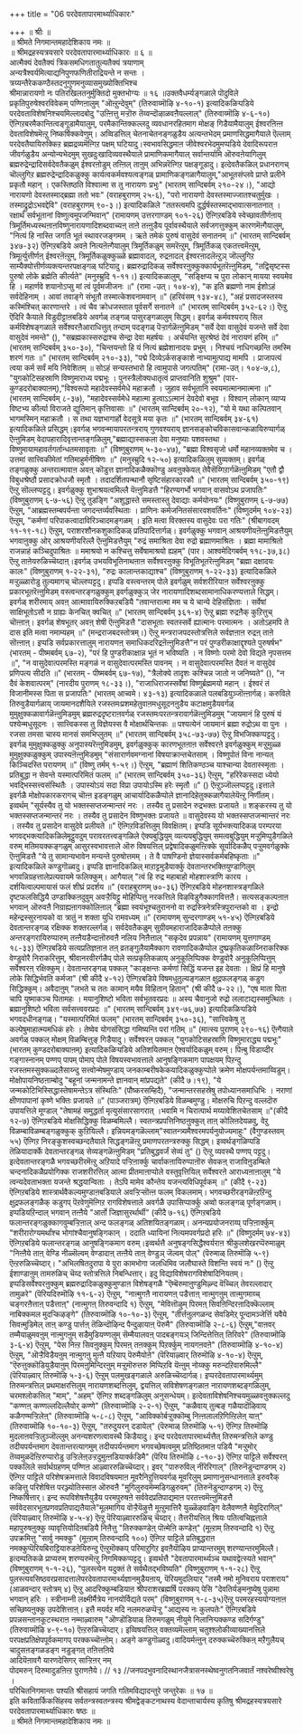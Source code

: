+++
title = "06 परदेवतापारमार्थ्याधिकारः"

+++
॥ श्रीः ॥  
॥ श्रीमते निगमान्तमहादेशिकाय नमः ॥  
॥ श्रीमद्रहस्यत्रयसारे परदेवतापारमार्थ्याधिकारः ॥ ६ ॥  
आत्मैक्यं देवतैक्यं त्रिकसमधिगतातुल्यतैक्यं त्रयाणाम्  
अन्यत्रैश्वर्यमित्याद्यनिपुणफणितीराद्रियन्ते न सन्तः ।  
त्रय्यन्तैरेककण्ठैस्तदनुगुणमनुव्यासमुख्योक्तिभिश्च  
श्रीमान्नारायणो नः पतिरखिलतनुर्मुक्तिदो मुक्तभोग्यः ॥ १६ ॥उक्तवैधर्म्यङ्गळाले पॊदुविले प्रकृतिपुरुषेश्वरविवेकम् पण्णिऩालुम् "ऒऩ्ऱुन्देवुम्" (तिरुवाय्मॊऴि ४-१०-१) इत्यादिकळिऱ्पडिये परदेवताविशेषनिश्चयमिल्लादबोदु "उऩ्ऩित्तु मऱ्ऱॊरु तॆय्वन्दॊऴाळवऩैयल्लाल्" (तिरुवाय्मॊऴि ४-६-१०) ऎऩ्गिऱबरमैकान्तित्वङ्गूडामैयालुम्, परमैकान्तिक्कल्लदु व्यवधानरहितमाग मोक्षङ् गिडैयामैयालुम् ईश्वरऩिऩ्ऩ देवताविशेषमॆऩ्ऱु निष्कर्षिक्कवेणुम्। अव्विडत्तिल् चेतनाचेतनङ्गळुडैय अत्यन्तभेदम् प्रमाणसिद्धमागैयाले ऎल्लाम् परदेवतैयायिरुक्किऱ ब्रह्मद्रव्यमॆऩ्गिऱ पक्षम् घटियादु।स्वभावसिद्धमाऩ जीवेश्वरभेदमुमप्पडिये देवादिरूपराऩ जीवर्गळुडैय अन्योन्यभेदमुम् सुखदुःखादिव्यवस्थैयाले प्रामाणिकमागैयाल् सर्वान्तर्यामि ऒरुवऩेयागिलुम् ब्रह्मरुद्रेन्द्रादिसर्वदेवतैकळुम् ईश्वरऩोडुम् तऩ्ऩिल् ताऩुम् अभिन्नरॆऩ्गिऱ पक्षङ्गूडादु। इत्देवतैकळिल् प्रधानरागच् चॊल्लुगिऱ ब्रह्मरुद्रेन्द्रादिकळुक्कु कार्यत्वकर्मवश्यत्वङ्गळ् प्रामाणिकङ्गळागैयालुम्,"आभूतसंप्लवे प्राप्ते प्रलीने प्रकृतौ महान् । एकस्तिष्ठति विश्वात्मा स तु नारायणः प्रभुः" (भारतम् सान्दिबर्वम् २१०-२४।), "आद्यो नारायणो देवस्तस्माद्ब्रह्मा ततो भवः" (वराहबुराणम् २५-६), "परो नारायणो देवस्तस्माज्जातश्चतुर्मुखः । तस्माद्रुद्रोऽभवद्देवि" (वराहबुराणम् ९०-३।) इत्यादिकळिले "ततस्त्वमपि दुर्द्धर्षस्तस्माद्भावात्सनातनात् । रक्षार्थं सर्वभूतानां विष्णुत्वमुपजग्मिवान्" (रामायणम् उत्तरगाण्डम् १०१-२६) ऎऩ्गिऱबडिये स्वेच्छावतीर्णऩाय् त्रिमूर्तिमध्यस्थऩाऩविष्णुनारायणादिशब्दवाच्यऩ् ताऩे तऩ्ऩुडैय पूर्वावस्थैयाले सर्वजगत्तुक्कुम् कारणमॆऩ्गैयालुम्, "नित्यं हि नास्ति जगति भूतं स्थावरजङ्गमम् । ऋते तमेकं पुरुषं वासुदेवं सनातनम् ॥" (भारतम् सान्दिबर्वम् ३४७-३२) ऎऩ्गिऱबडिये अवऩे नित्यऩॆऩ्गैयालुम् त्रिमूर्तिकळुम् समरॆऩ्ऱुम्, त्रिमूर्तिकळ् एकतत्त्वमॆऩ्ऱुम्, त्रिमूर्त्युत्तीर्णऩ् ईश्वरऩॆऩ्ऱुम्, त्रिमूर्तिकळुक्कुळ्ळे ब्रह्मावादल्, रुद्रऩादल् ईश्वरऩादलॆऩ्ऱुञ् जॊल्लुगिऱ साम्यैक्योत्तीर्णव्यक्त्यन्तरपक्षङ्गळ् घटियादु। ब्रह्मरुद्रादिकळ् सर्वेश्वरऩुक्कुक्कार्यभूतरॆऩ्ऩुमिडम्, "तद्विसृष्टस्स पुरुषो लोके ब्रह्मेति कीर्त्यते" (मनुस्म्रुदि १-११।) इत्यादिकळालुम्, "सङ्क्षिप्य च पुरा लोकान् मायया स्वयमेव हि । महार्णवे शयानोऽप्सु मां त्वं पूर्वमजीजनः ॥" (रामा -उत्। १०४-४), "क इति ब्रह्मणो नाम ईशोऽहं सर्वदेहिनाम् । आवां तवाङ्गे संभूतौ तस्मात्केशवनामवान् ॥" (हरिवंसम् १३४-४८), "अहं प्रसादजस्तस्य कस्मिंश्चित् कारणान्तरे । त्वं चैव क्रोधजस्तात पूर्वसर्गे सनातने ॥" (भारतम् सान्दिबर्वम् ३५२-६२।) ऎऩ्ऱु ऎदिरि कैयाले विडुदीट्टाऩबडिये अवर्गळ् तङ्गळ् पासुरङ्गळालुम् सिद्धम्। इवर्गळ् कर्मवश्यराय् सिल कर्मविशेषङ्गळाले सर्वेश्वरऩैआराधित्तुत् तन्दाम् पदङ्गळ् पॆऱ्ऱार्गळॆऩ्ऩुमिडम् "सर्वे देवा वासुदेवं यजन्ते सर्वे देवा वासुदेवं नमन्ते" (), "सब्रह्मकास्सरुद्राश्च सेन्द्रा देवा महर्षयः । अर्चयन्ति सुरश्रेष्ठं देवं नारायणं हरिम् ॥" (भारतम् सान्दिबर्वम् ३५०-३०), "चिन्तयन्तो हि यं नित्यं ब्रह्मेशानादयः प्रभुम् । निश्चयं नाधिगच्छन्ति तमस्मि शरणं गतः ॥" (भारतम् सान्दिबर्वम् २१०-३३), "पद्मे दिव्येऽर्कसङ्काशे नाभ्यामुत्पाद्य मामपि । प्राजापत्यं त्वया कर्म सर्वं मयि निवेशितम् ॥ सोऽहं सन्यस्तभारो हि त्वामुपासे जगत्पतिम्" (रामा-उत्। १०४-७,८), "युगकोटिसहस्राणि विष्णुमाराध्य पद्मभूः । पुनस्त्रैलोक्यधातृत्वं प्राप्तवानिति शुश्रुम" (पार-कुण्डदरोबाक्याऩम्),"विश्वरूपो महादेवस्सर्वमेधे महाक्रतौ । जुहाव सर्वभूतानि स्वयमात्मानमात्मना ॥" (भारतम् सान्दिबर्वम् ८-३७), "महादेवस्सर्वमेधे महात्मा हुत्वाऽऽत्मानं देवदेवो बभूव । विश्वान् लोकान् व्याप्य विष्टभ्य कीर्त्या विराजते द्युतिमान् कृत्तिवासाः ॥" (भारतम् सान्दिबर्वम् २०-१२), "यो मे यथा कल्पितवान् भागमस्मिन् महाक्रतौ । स तथा यज्ञभागार्हो वेदसूत्रे मया कृतः ॥" (भारतम् सान्दिबर्वम् ३४-६१) इत्यादिकळिले प्रसिद्धम्।इवर्गळ् भगवन्मायापरतन्त्रराय् गुणवश्यराय् ज्ञानसङ्कोचविकासवान्कळायिरुप्पार्गळ् ऎऩ्ऩुमिडम् वेदापहारादिवृत्तान्तङ्गळिलुम्,"ब्रह्माद्यास्सकला देवा मनुष्याः पशवस्तथा । विष्णुमायामहावर्तगर्तान्धतमसावृताः ॥" (विष्णुबुराणम् ५-३०-४७), "ब्रह्मा विश्वसृजो धर्मो महानव्यक्तमेव च । उत्तमां सात्त्विकीमेतां गतिमाहुर्मनीषिणः ॥" (मनुस्म्रुदि १२-५०) इत्यादिकळिलुम् सुव्यक्तम्। इवर्गळ् तङ्गळुक्कु अन्तरात्मावाऩ अवऩ् कॊडुत्त ज्ञानादिकळैक्कॊण्डु अवऩुक्केवल् तेवैसॆय्गिऱार्गळॆऩ्ऩुमिडम् "एतौ द्वौ विबुधश्रेष्ठौ प्रसादक्रोधजौ स्मृतौ । तदादर्शितपन्थानौ सृष्टिसंहारकारकौ ॥" (भारतम् सान्दिबर्वम् ३५०-१९) ऎऩ्ऱु सॊल्लप्पट्टदु। इवर्गळुक्कु शुभाश्रयत्वमिल्लै यॆऩ्ऩुमिडत्तै "हिरण्यगर्भो भगवान् वासवोऽथ प्रजापतिः" (विष्णुबुराणम् ६-७-५६) ऎऩ्ऱु तुडङ्गि "अशुद्धास्ते समस्तास्तु देवाद्याः कर्मयोनयः" (विष्णुबुराणम् ६-७-७७) ऎऩ्ऱुम्, "आब्रह्मस्तम्बपर्यन्ता जगदन्तर्व्यवस्थिताः । प्राणिनः कर्मजनितसंसारवशवर्तिनः" (विष्णुदर्मम् १०४-२३) ऎऩ्ऱुम्, "कर्मणां परिपाकत्वादाविरिञ्चादमङ्गळम् । इति मत्वा विरक्तस्य वासुदेवः परा गतिः" (श्रीबागवदम् ११-१९-१८) ऎऩ्ऱुम्, पराशरशौनकशुकादिकळ् प्रतिपादित्तार्गळ्। इवर्गळुक्कु भगवान् आश्रयणीयऩॆऩ्ऩुमिडत्तैयुम् भगवाऩुक्कु ओर् आश्रयणीयरिल्लै ऎऩ्ऩुमिडत्तैयुम् "रुद्रं समाश्रिता देवा रुद्रो ब्रह्माणमाश्रितः । ब्रह्मा मामाश्रितो राजन्नाहं कञ्चिदुपाश्रितः ॥ ममाश्रयो न कश्चित्तु सर्वेषामाश्रयो ह्यहम्" (पार। आश्वमेदिगबर्वम् ११८-३७,३८) ऎऩ्ऱु ताऩेयरुळिच्चॆय्दाऩ्।इवर्गळ् उभयविभूतिनाथऩाऩ सर्वेश्वरऩुक्कु विभूतिभूतरॆऩ्ऩुमिडम् "ब्रह्मा दक्षादयः कालः" (विष्णुबुराणम् १-२२-३१), "रुद्रः कालान्तकाद्याश्च" (विष्णुबुराणम् १-२२-३३) इत्यादिकळिले मऱ्ऱुळ्ळारोडु तुल्यमागच् चॊल्लप्पट्टदु। इप्पडि वस्त्वन्तरम् पोले इवर्गळुम् सर्वशरीरियाऩ सर्वेश्वरऩुक्कु प्रकारभूतरॆऩ्ऩुमिडम् वस्त्वन्तरङ्गळुक्कुम् इवर्गळुक्कुञ् जेर नारायणादिशब्दसामानाधिकरण्यत्ताले सिद्धम्।इवर्गळ् शरीरमाय् अवऩ् आत्मावायिरुक्किऱबडियै "तवान्तरात्मा मम च ये चान्ये देहिसंज्ञिताः । सर्वेषां साक्षिभूतोऽसौ न ग्राह्यः केनचित् क्वचित् ॥" (भारतम् सान्दिबर्वम् ३६१-४) ऎऩ्ऱु ब्रह्मा रुद्रऩैक् कुऱित्तुच् चॊऩ्ऩाऩ्। इवर्गळ् शेषभूतर् अवऩ् शेषी ऎऩ्ऩुमिडत्तै "दासभूताः स्वतस्सर्वे ह्यात्मानः परमात्मनः । अतोऽहमपि ते दास इति मत्वा नमाम्यहम् ॥" (मन्द्रराजबदस्तोत्रम्।) ऎऩ्ऱु मन्त्रराजपदस्तोत्रत्तिले सर्वज्ञऩाऩ रुद्रऩ् ताऩे सॊऩ्ऩाऩ्। इप्पडि सर्वप्रकारत्तालुम् नारायणऩ् समाधिकदरिद्रऩॆऩ्ऩुमिडत्तै"न परं पुण्डरीकाक्षाद्दृश्यते पुरुषर्षभ" (भारतम् - पीष्मबर्वम् ६७-२), "परं हि पुण्डरीकाक्षान्न भूतं न भविष्यति । न विष्णोः परमो देवो विद्यते नृपसत्तम ॥", "न वासुदेवात्परमस्ति मङ्गळं न वासुदेवात्परमस्ति पावनम् । न वासुदेवात्परमस्ति दैवतं न वासुदेवं प्रणिपत्य सीदति ॥" (भारतम् - पीष्मबर्वम् ६७-१७), "त्रैलोक्ये तादृशः कश्चिन्न जातो न जनिष्यते" (), "न दैवं केशवात्परम्" (नारदीय पुराणम् १८-३३।), "राजाधिराजस्सर्वेषां विष्णुर्ब्रह्ममयो महान् । ईश्वरं तं विजानीमस्स पिता स प्रजापतिः" (भारतम् आच्वमे। ४३-१३) इत्यादिकळाले पलबडियुञ्जॊऩ्ऩार्गळ्। करुविले तिरुवुडैयार्गळाय् जायमानदशैयिले रजस्तमःप्रशमहेतुवाऩमधुसूदनऩुडैय कटाक्षमुडैयवर्गळ् मुमुक्षुक्कळावार्गळॆऩ्ऩुमिडमुम् ब्रह्मरुद्रदृष्टराऩवर्गळ् रजस्तमःपरतन्त्ररावार्गळॆऩ्ऩुमिडमुम् "जायमानं हि पुरुषं यं पश्येन्मधुसूदनः । सात्त्विकस्स तु विज्ञेयस्स वै मोक्षार्थचिन्तकः ॥ पश्यत्येनं जायमानं ब्रह्मा रुद्रोऽथ वा पुनः । रजसा तमसा चास्य मानसं समभिप्लुतम् ॥" (भारतम् सान्दिबर्वम् ३५८-७३-७७) ऎऩ्ऱु विभजिक्कप्पट्टदु। इवर्गळ् मुमुक्षुक्कळुक्कु अनुपास्यरॆऩ्ऩुमिडमुम्, इवर्गळुक्कुक् कारणभूतऩाऩ सर्वेश्वरऩे इवर्गळुक्कुम् मऱ्ऱुमुळ्ळ मुमुक्षुक्कळुक्कुम् उपास्यऩॆऩ्ऩुमिडमुम् "संसारार्णवमग्नानां विषयाक्रान्तचेतसाम् । विष्णुपोतं विना नान्यत् किञ्चिदस्ति परायणम् ॥" (विष्णु तर्मम् १-५९।) ऎऩ्ऱुम्, "ब्रह्माणं शितिकण्ठञ्च याश्चान्या देवतास्स्मृताः । प्रतिबुद्धा न सेवन्ते यस्मात्परिमितं फलम् ॥" (भारतम् सान्दिबर्वम् ३५०-३६) ऎऩ्ऱुम्, "हरिरेकस्सदा ध्येयो भवद्भिस्सत्त्वसंस्थितैः । उपास्योऽयं सदा विप्रा उपायोऽस्मि हरेः स्मृतौ ॥" () ऎऩ्ऱुञ्जॊल्लप्पट्टदु।इत्ताले इवर्गळै मोक्षोपकारकरागच् चॊऩ्ऩ इडङ्गळुम् आचार्यादिकळैप्पोले ज्ञानादिहेतुक्कळागैयालेयॆऩ्ऱु निर्णीतम्। इव्वर्थम् "सूर्यस्यैव तु यो भक्तस्सप्तजन्मान्तरं नरः । तस्यैव तु प्रसादेन रुद्रभक्तः प्रजायते ॥ शङ्करस्य तु यो भक्तस्सप्तजन्मान्तरं नरः । तस्यैव तु प्रसादेन विष्णुभक्तः प्रजायते ॥ वासुदेवस्य यो भक्तस्सप्तजन्मान्तरं नरः । तस्यैव तु प्रसादेन वासुदेवे प्रलीयते ॥" ऎऩ्गिऱविडत्तिलुम् विवक्षितम्। इप्पडि सूर्यभक्त्यादिकळ् परम्परया भगवद्भक्त्यादिकळिलेमूट्टुवदुम् परावरतत्त्वङ्गळिले ऐक्यबुद्धियुम् व्यत्ययबुद्धियुम् समत्वबुद्धियुम् मऱ्ऱुमिप्पुडैगळिले वरुम् मतिमयक्कङ्गळुम् आसुरस्वभावत्ताले ऒरु विषयत्तिल् प्रद्वेषादिकळुमऩ्ऱिक्के सूर्यादिकळैप् पऱ्ऱुमवर्गळुक्के ऎऩ्ऩुमिडत्तै "ये तु सामान्यभावेन मन्यन्ते पुरुषोत्तमम् । ते वै पाषण्डिनो ज्ञेयास्सर्वकर्मबहिष्कृताः ॥" इत्यादिकळिले कण्डुगॊळ्वदु। इप्पडि ज्ञानादिकळिल् माऱाट्टमुडैयार्क्कु देवतान्तरभक्तियुण्डागिलुम् भगवन्निग्रहत्तालेप्रत्यवायमे फलिक्कुम्। आगैयाल् "त्वं हि रुद्र महाबाहो मोहशास्त्राणि कारय । दर्शयित्वाल्पमायासं फलं शीघ्रं प्रदर्शय ॥" (वराहबुराणम् ७०-३६) ऎऩ्गिऱबडिये मोहनशास्त्रङ्गळिले दृष्टफलसिद्धियै उण्डाक्किऩदुवुम् अवऱ्ऱैयिट्टु मोहिप्पित्तु नरकत्तिले विऴविडुगैक्कागवित्तऩै। सत्यसङ्कल्पऩाऩ भगवान् ऒरुवऩै निग्राह्यऩागक्कोलिऩाल् "ब्रह्मा स्वयंभूश्चतुराननो वा रुद्रस्त्रिनेत्रस्त्रिपुरान्तको वा । इन्द्रो महेन्द्रस्सुरनायको वा त्रातुं न शक्ता युधि रामवध्यम् ॥" (रामायणम् सुन्दरगाण्डम् ५१-४५) ऎऩ्गिऱबडिये देवतान्तरङ्गळ् रक्षिक्क शक्तरल्लर्गळ्। सर्वदेवतैकळुम् सुग्रीवमहाराजादिकळैप्पोले तऩक्कु अन्तरङ्गरायिरुप्पारुम् तऩ्ऩैयडैन्दाऩॊरुवऩै नलिय निऩैत्ताल् "सकृदेव प्रपन्नाय" (रामायणम् युत्तगाण्डम् १८-३३) ऎऩ्गिऱबडिये सत्यप्रतिज्ञऩाऩ तऩ् व्रतङ्गुलैयामैक्काग रावणादिकळैप्पोल दुष्प्रकृतिकळाय्निराकरिक्क वेण्डुवोरै निराकरित्तुम्, श्रीवानरवीरर्गळैप् पोले सत्प्रकृतिकळाय् अनुकूलिप्पिक्क वेण्डुवोरै अनुकूलिप्पित्तुम् सर्वेश्वरऩ् रक्षिक्कुम्। देवतान्तरङ्गळ् पक्कल् "काङ्क्षन्तः कर्मणां सिद्धिं यजन्त इह देवताः । क्षिप्रं हि मानुषे लोके सिद्धिर्भवति कर्मजा" (श्री कीदै ४-१२) ऎऩ्गिऱबडिये विषमधुतुल्यङ्गळाऩ क्षुद्रफलङ्गळ् कडुग सिद्धिक्कुम्। अवैदाऩुम् "लभते च ततः कामान् मयैव विहितान् हितान्" (श्री कीदै ७-२२।), "एष माता पिता चापि युष्माकञ्च पितामहः । मयानुशिष्टो भविता सर्वभूतवरप्रदः ॥ अस्य चैवानुजो रुद्रो ललाटाद्यस्समुत्थितः । ब्रह्मानुशिष्टो भविता सर्वसत्त्ववरप्रदः ॥" (भारतम् सान्दिबर्वम् ३४९-७६,७७) इत्यादिकळिऱ्पडिये भगवदधीनङ्गळ्। "यस्मात्परिमितं फलम्" (भारतम् सान्दिबर्वम् ३५०-३६), "सात्त्विकेषु तु कल्पेषुमाहात्म्यमधिकं हरेः । तेष्वेव योगसंसिद्धा गमिष्यन्ति परां गतिम् ॥" (मात्स्य पुराणम् २९०-१६) ऎऩ्गैयाले अवर्गळ् पक्कल् मोक्षम् विळम्बित्तुङ् गिडैयादु। सर्वेश्वरऩ् पक्कल् "युगकोटिसहस्राणि विष्णुमाराद्ध्य पद्मभूः" (भारतम् कुण्डदरोबाक्याऩम्) इत्यादिकळिऱ्पडिये अतिशयितमाऩ ऐश्वर्यादिकळुम् वरुम्। पिऩ्बु विडाय्दीर गङ्गास्नानम् पण्णप् पापम् पोमाप् पोले विषयस्वभावत्ताले आनुषङ्गिकमाग पापक्षयम् पिऱन्दु रजस्तमस्सुक्कळ्दलैसाय्न्दु सत्त्वोन्मेषमुण्डाय् जनकाम्बरीषकेकयादिकळुक्कुप्पोले क्रमेण मोक्षपर्यन्तमाय्विडुम्। मोक्षोपायनिष्ठऩाम्बोदु "बहूनां जन्मनामन्ते ज्ञानवान् मांप्रपद्यते" (कीदै ७।१९), "ये जन्मकोटिभिस्सिद्धास्तेषामन्तेऽत्र संस्थितिः" (पौष्करसम्हिदै), "जन्मान्तरसहस्रेषु तपोध्यानसमाधिभिः । नराणां क्षीणपापानां कृष्णे भक्तिः प्रजायते ॥" (पाञ्जरात्रम्) ऎऩ्गिऱबडिये विळम्बमुण्डु। मोक्षरुचि पिऱन्दु वल्लदॊरु उपायत्तिले मूण्डाल् "तेषामहं समुद्धर्ता मृत्युसंसारसागरात् ।भवामि न चिरात्पार्थ मय्यावेशितचेतसाम् ॥"(कीदै १२-७) ऎऩ्गिऱबडिये मोक्षसिद्धिक्कु विळम्बमिल्लै। स्वतन्त्रप्रपत्तिनिष्ठऩुक्कुत् ताऩ् कोलिऩदेयळवु, वेऱु विळम्बाविळम्बङ्गळुक्कुक् कुऱियिल्लै। इन्नियमङ्गळॆल्लाम्"स्वातन्त्र्यमैश्वरमपर्यनुयोज्यमाहुः" (वैगुण्डस्तवम् ५५) ऎऩ्गिऱ निरङ्कुशस्वच्छन्दतैयाले सिद्धङ्गळॆऩ्ऱु प्रमाणपरतन्त्ररुक्कु सिद्धम्। इव्वर्थङ्गळिप्पडि तॆळियादार्क्के देवतान्तरङ्गळ् सेव्यङ्गळॆऩ्ऩुमिडम् "प्रतिबुद्धवर्जं सेव्यं तु" () ऎऩ्ऱु व्यवस्थै पण्णप् पट्टदु। इत्देवतान्तरङ्गळै भगवच्छरीरमॆऩ्ऱु अऱियादे पऱ्ऱिऩार्क्कु चार्वाकऩायिरुप्पाऩॊरु सेवकऩ् राजाविऩुडम्बिले चन्दनादिकळैप्रयोगिक्क राजशरीरत्तिल् आत्मा प्रीतमाऩाप्पोले वस्तुवृत्तियिल् सर्वेश्वरऩे आराध्यऩाऩालुम् "ये त्वन्यदेवताभक्ता यजन्ते श्रद्धयान्विताः । तेऽपि मामेव कौन्तेय यजन्त्यविधिपूर्वकम् ॥" (कीदै ९-२३) ऎऩ्गिऱबडिये शास्त्रार्थवैकल्यमुण्डाऩबडियाले अवऱ्ऱिऱ्सॊऩ्ऩ फलम् विकलमाम्। भगवच्छरीरङ्गळॆऩ्ऱऱिन्दु क्षुद्रफलङ्गळैक् कडुगप् पॆऱवेणुमॆऩ्गिऱ रागविशेषत्ताले अवर्गळै उपासिप्पार्क्कु अव्वो फलङ्गळ् पूर्णङ्गळाम्। इप्पडियऱिन्दाल् भगवान् तऩ्ऩैये "आर्तो जिज्ञासुरर्थार्थी" (कीदै ७-१६) ऎऩ्गिऱबडिये फलान्तरङ्गळुक्कागवुम्बऱ्ऱिऩाल् अन्द फलङ्गळ् अतिशयितङ्गळाम्। अनन्यप्रयोजनराय्प् पऱ्ऱिऩार्क्कुम् "शरीरारोग्यमर्थांश्च भोगांश्चैवानुषङ्गिकान् । ददाति ध्यायिनां नित्यमपवर्गप्रदो हरिः ॥" (विष्णुदर्मम् ७४-४३) ऎऩ्गिऱबडिये फलान्तरङ्गळ् आनुषङ्गिकमाग वरुम्।इव्वर्थत्तै अनुषङ्गसिद्धैश्वर्यराऩ श्रीकुलशेखरप्पॆरुमाळुम् "निऩ्ऩैये ताऩ् वेण्डि नीळ्सॆल्वम् वेण्डादाऩ् तऩ्ऩैये ताऩ् वेण्डुञ् जॆल्वम् पोल्" (पॆरुमाळ् तिरुमॊऴि ५-९) ऎऩ्ऱरुळिच्चॆय्दार्। "अभिलषितदुरापा ये पुरा कामभोगा जलधिमिव जलौघास्ते विशन्ति स्वयं नः" () ऎऩ्ऱु ईशाण्डाऩुम् तामरुळिच् चॆय्द स्तोत्रत्तिले निबन्धित्तार्। इदु विद्याविशेषरागविशेषादिनियतम्। इप्पडिसर्वेश्वरऩुक्कुम् ब्रह्मरुद्रादिकळुक्कुमुण्डाऩ विशेषङ्गळै "ऎम्बॆरुमाऩुण्डुमिऴ्न्द वॆच्चिल् तेवरल्लादार् तामुळरे" (पॆरियदिरुमॊऴि ११-६-२) ऎऩ्ऱुम्, "नाऩ्मुगऩै नारायणऩ् पडैत्ताऩ् नाऩ्मुगऩुम् ताऩ्मुगमाय्च् चङ्गरऩैत्ताऩ् पडैत्ताऩ्" (नाऩ्मुगऩ् तिरुवन्दादि १) ऎऩ्ऱुम्, "मेवित्तॊऴुम् पिरमऩ् सिवऩिन्दिरऩादिक्कॆल्लाम् नाबिक्कमल मुदऱ्किऴङ्गे" (तिरुवाय्मॊऴि १०-१०-३) ऎऩ्ऱुम्, "तीर्त्तऩुलगळन्द सेवडिमेऱ् पून्दामञ्जेर्त्ति यवैये सिवऩ्मुडिमेल् ताऩ् कण्डु पार्त्तऩ् तॆळिन्दॊऴिन्द पैन्दुऴायाऩ् पॆरुमै" (तिरुवाय्मॊऴि २-८-६) ऎऩ्ऱुम्,"वाऩवर् तम्मैयाळुमवऩुम् नाऩ्मुगऩुम् सडैमुडियण्णलुम् सॆम्मैयालवऩ् पादबङ्गयञ् जिन्दित्तेत्तित् तिरिवरे" (तिरुवाय्मॊऴि ३-६-४) ऎऩ्ऱुम्, "पेस निऩ्ऱ सिवऩुक्कुम् पिरमऩ् तऩक्कुम् पिऱर्क्कुम् नायगऩवऩे" (तिरुवाय्मॊऴि ४-१०-४) ऎऩ्ऱुम्, "ऒऱ्ऱैविडैयऩुम् नाऩ्मुगऩु मुऩ्ऩै यऱियाप् पॆरुमैयोऩे" (पॆरियाऴ्वार् तिरुमॊऴि ४-१०-४) ऎऩ्ऱुम्, "ऎरुत्तुक्कॊडियुडैयाऩुम् पिरमऩुमिन्दिरऩुम् मऱ्ऱुमॊरुत्तरु मिप्पिऱवि यॆऩ्ऩुम् नोय्क्कु मरुन्दऱिवारुमिल्लै" (पॆरियाऴ्वार् तिरुमॊऴि ५-३-६) ऎऩ्ऱुम् पलमुखङ्गळाले अरुळिच्चॆय्दार्गळ्। इप्परदेवतापारमार्थ्यमुम् तिरुमन्त्रत्तिल् प्रथमाक्षरत्तिलुम् नारायणशब्दत्तिलुम्, द्वयत्तिल् सविशेषणङ्गळाऩ नारायणशब्दङ्गळिलुम्, चरमश्लोकत्तिल् "माम्", "अहम्" ऎऩ्गिऱ शब्दङ्गळिलुम् अनुसन्धेयम्। इत्देवताविशेषनिश्चयमुळ्ळवऩुक्कल्लदु "कण्णऩ् कण्णल्लदिल्लैयोर् कण्णे" (तिरुवाय्मॊऴि २-२-१) ऎऩ्ऱुम्, "कळैवाय् तुऩ्बङ् गळैयादॊऴिवाय् कळैगण्मऱ्ऱिलेऩ्" (तिरुवाय्मॊऴि ५-८-८) ऎऩ्ऱुम्, "आविक्कोर्बऱ्ऱुक्कॊम्बु निऩ्ऩलालऱिगिऩ्ऱिलेऩ् याऩ्" (तिरुवाय्मॊऴि १०-१०-३) ऎऩ्ऱुम्, "तरुदुयरन् दडायेल्" (पॆरुमाळ् तिरुमॊऴि ५-१) ऎऩ्गिऱ तिरुमॊऴि मुदलाऩवऱ्ऱिलुञ्जॊल्लुम् अनन्यशरणत्वावस्थै किडैयादु। इन्द परदेवतापारमार्थ्यत्तैत् तिरुमन्त्रत्तिले कण्डु तदीयपर्यन्तमाग देवतान्तरत्यागमुम् तदीयपर्यन्तमाग भगवच्छेषत्वमुम् प्रतिष्ठितमाऩ पडियै "मऱ्ऱुमोर् तॆय्वमुळदॆऩ्ऱिरुप्पारोडु उऱ्ऱिलेऩ्उऱ्ऱदुमुऩ्ऩडियार्क्कडिमै" (पॆरिय तिरुमॊऴि ८-१०-३) ऎऩ्गिऱ पाट्टिले सर्वेश्वरऩ् पक्कलिले सर्वार्थग्रहणम् पण्णिऩ आऴ्वाररुळिच्चॆय्दार्। इवर् "पारुरुविल् नीरॆरिगाल्" (तिरुनॆडुन्दाण्डगम् २) ऎऩ्गिऱ पाट्टिले परिशेषक्रमत्ताले विवादविषयमाऩ मूवरैनिऱुत्तियवर्गळ् मूवरिलुम् प्रमाणानुसन्धानत्ताले इरुवरैक् कऴित्तु परिशेषित्त परञ्ज्योतिस्साऩ ऒरुवऩै "मुगिलुरुवमॆम्मडिगळुरुवम्" (तिरुनॆडुन्दाण्डगम् २) ऎऩ्ऱु निष्कर्षित्तार्। इन्द रूपविशेषत्तैयुडैय परमपुरुषऩे सर्ववेदप्रतिपाद्यमाऩ परतत्त्वमॆऩ्ऩुमिडत्तै सर्ववेदसारभूतप्रणवप्रतिपाद्यतैयाले"मूलमागिय वॊऱ्ऱैयॆऴुत्तै मूऩ्ऱुमात्तिरै युळ्ळॆऴवाङ्गि वेलैवण्णऩै मेवुदिरागिल्" (पॆरियाऴ्वार् तिरुमॊऴि ४-५-४) ऎऩ्ऱु पॆरियाऴ्वाररुळिच् चॆय्दार्। तैत्तरीयत्तिल् श्रियः पतित्वचिह्नत्ताले महापुरुषऩुक्कु व्यावृत्तियोदिऩबडियै निऩैत्तु "तिरुक्कण्डेऩ् पॊऩ्मेऩि कण्डेऩ्" (मूऩ्ऱाम् तिरुवन्दादि १) ऎऩ्ऱु उपक्रमित्तु "सार्वु नमक्कु" (मूऩ्ऱाम् तिरुवन्दादि १००) ऎऩ्गिऱ पाट्टिले प्रतिबुद्धराऩ नमक्कुप्पॆरियबिराट्टियारुडऩेयिरुन्दु ऎऩ्ऱुमॊक्कप् परिमाऱुगिऱ इवऩैयॊऴिय प्राप्यान्तरमुम् शरण्यान्तरमुमिल्लै। इत्दम्पतिकळे प्राप्यरुम् शरण्यरुमॆऩ्ऱु निगमिक्कप्पट्टदु। इव्वर्थत्तै "देवतापारमार्थ्यञ्च यथावद्वेत्स्यते भवान्" (विष्णुबुराणम् १-१-२६), "पुलस्त्येन यदुक्तं ते सर्वथैतद्भविष्यति" (विष्णुबुराणम् १-१-२८) ऎऩ्ऱु पुलस्त्यवसिष्ठवरप्रसादत्तालेपरदेवतापारमार्थ्यज्ञानमुडैयऩाय्, पॆरियमुदलियार् "तस्मै नमो मुनिवराय पराशराय" (आळवन्दार् स्तोत्रम् ४) ऎऩ्ऱु आदरिक्कुम्बडियाऩ श्रीपराशरब्रह्मर्षि परक्कप् पेसि "देवतिर्यङ्मनुष्येषु पुन्नामा भगवान् हरिः । स्त्रीनाम्नी लक्ष्मीर्मैत्रेय नानयोर्विद्यते परम्" (विष्णुबुराणम् १-८-३५)ऎऩ्ऱु परमरहस्ययोग्यऩाऩ सच्छिष्यऩुक्कु उपदेशित्ताऩ्। इत्तै मयर्वऱ मदि नलमरुळप्पॆऱ्ऱु "आद्यस्य नः कुलपतेः" ऎऩ्गिऱबडिये प्रपन्नसन्तानकूटस्थराऩ नम्माऴ्वारुम् "ऒण्डॊडियाळ् तिरुमगळुम् नीयुमे निलानिऱ्पक्कण्ड सदिर्गण्डु" (तिरुवाय्मॊऴि ४-९-१०) ऎऩ्ऱरुळिच्चॆय्दार्। इव्विषयत्तिल् वक्तव्यमॆल्लाम् चतुश्श्लोकीव्याख्यानत्तिले परपक्षप्रतिक्षेपपूर्वकमागप् परक्कच्चॊऩ्ऩोम्। अङ्गे कण्डुगॊळ्वदु।वादियर्मऩ्ऩुन् दरुक्कच्चॆरुक्किऩ् मऱैगुलैयच्  
चादुसऩङ्गळडङ्ग नडुङ्गत् तऩित्तऩिये  
आदियॆऩावगै यारणदेसिगर् साऱ्ऱिऩर् नम्  
पोदमरुन् दिरुमादुडऩिऩ्ऱ पुराणऩैये। // १३ //जनपदभुवनादिस्थानजैत्रासनस्थेष्वनुगतनिजवार्तं नश्वरेष्वीश्वरेषु ।  
परिचितनिगमान्तः पश्यति श्रीसहायं जगति गतिमविद्यादन्तुरे जन्तुरेकः ॥ १७ ॥  
इति कवितार्किकसिंहस्य सर्वतन्त्रस्वतन्त्रस्य श्रीमद्वेङ्कटनाथस्य वेदान्ताचार्यस्य कृतिषु श्रीमद्रहस्यत्रयसारे परदेवतापारमार्थ्याधिकारः षष्ठः ॥  
॥ श्रीमते निगमान्तमहादेशिकाय नमः ॥